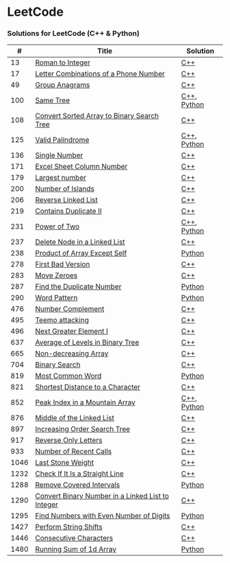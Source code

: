 LeetCode
========

### Solutions for LeetCode (C++ & Python)

| # | Title | Solution |
|---| ----- | -------- |
|13|   [Roman to Integer](https://leetcode.com/problems/roman-to-integer/) | [C++](./cpp/13_roman_to_integer.cpp) |
|17|   [Letter Combinations of a Phone Number](https://leetcode.com/problems/letter-combinations-of-a-phone-number/) | [C++](./cpp/17_letter_combinations_of_a_phone_number.cpp) |
|49|   [Group Anagrams](https://leetcode.com/problems/group-anagrams/) | [C++](./cpp/49_group_anagrams.cpp) |
|100|  [Same Tree](https://leetcode.com/problems/same-tree/) | [C++](./cpp/100_same_tree.cpp), [Python](./py/100_same_tree.py) |
|108|  [Convert Sorted Array to Binary Search Tree](https://leetcode.com/problems/convert-sorted-array-to-binary-search-tree/) | [C++](./cpp/108_convert_sorted_array_to_binary_search_tree.cpp) |
|125|  [Valid Palindrome](https://leetcode.com/problems/valid-palindrome/) | [C++](./cpp/125_valid_palindrome.cpp), [Python](./python/125_valid_palindrome.py) |
|136|  [Single Number](https://leetcode.com/problems/single-number/) | [C++](./cpp/136_single_number.cpp) |
|171|  [Excel Sheet Column Number](https://leetcode.com/problems/excel-sheet-column-number/) | [C++](./cpp/171_excel_sheet_column_number.cpp) |
|179|  [Largest number](https://leetcode.com/problems/largest-number/) | [C++](./cpp/179_largest_number.cpp) |
|200|  [Number of Islands](https://leetcode.com/problems/number-of-islands/) | [C++](./cpp/200_number_of_islands.cpp) |
|206|  [Reverse Linked List](https://leetcode.com/problems/reverse-linked-list/) | [C++](./cpp/206_reverse_linked_list.cpp) |
|219|  [Contains Duplicate II](https://leetcode.com/problems/contains-duplicate-ii/) | [C++](./cpp/219_contains_duplicate_ii.cpp) |
|231|  [Power of Two](https://leetcode.com/problems/power-of-two/) | [C++](./cpp/231_power_of_two.cpp), [Python](./python/231_power_of_two.py) |
|237|  [Delete Node in a Linked List](https://leetcode.com/problems/delete-node-in-a-linked-list/) | [C++](./cpp/237_delete_node_in_a_linked_list.cpp) |
|238|  [Product of Array Except Self](https://leetcode.com/problems/product-of-array-except-self/) | [Python](./python/238_product_of_array_except_self.py) |
|278|  [First Bad Version](https://leetcode.com/problems/first-bad-version/) | [C++](./cpp/278_first_bad_version.cpp) |
|283|  [Move Zeroes](https://leetcode.com/problems/move-zeroes/) | [C++](./cpp/283_move_zeroes.cpp) |
|287|  [Find the Duplicate Number](https://leetcode.com/problems/find-the-duplicate-number/) | [Python](./python/287_find_the_duplicate_number.py) |
|290|  [Word Pattern](https://leetcode.com/problems/word-pattern/) | [Python](./python/290_word_pattern.py) |
|476|  [Number Complement](https://leetcode.com/problems/number-complement/) | [C++](./cpp/476_number_complement.cpp) |
|495|  [Teemo attacking](https://leetcode.com/problems/teemo-attacking/) | [C++](./cpp/495_teemo_attacking.cpp) |
|496|  [Next Greater Element I](https://leetcode.com/problems/next-greater-element-i/) | [C++](./cpp/496_next_greater_element_i.cpp) |
|637|  [Average of Levels in Binary Tree](https://leetcode.com/problems/average-of-levels-in-binary-tree/) | [C++](./cpp/637_average_of_levels_in_binary_tree.cpp) |
|665|  [Non-decreasing Array](https://leetcode.com/problems/non-decreasing-array/) | [C++](./cpp/665_non_decreasing_array.cpp) |
|704|  [Binary Search](https://leetcode.com/problems/binary-search/) | [C++](./cpp/704_binary_search.cpp) |
|819|  [Most Common Word](https://leetcode.com/problems/most-common-word/) | [Python](./python/819_most_common_word.py) |
|821|  [Shortest Distance to a Character](https://leetcode.com/problems/shortest-distance-to-a-character/) | [C++](./cpp/821_shortest_distance_to_a_character.cpp) |
|852|  [Peak Index in a Mountain Array](https://leetcode.com/problems/peak-index-in-a-mountain-array/) | [C++](./cpp/852_peak_index_in_a_mountain_array.cpp), [Python](./python/852_peak_index_in_a_mountain_array.py) |
|876|  [Middle of the Linked List](https://leetcode.com/problems/middle-of-the-linked-list/) | [C++](./cpp/876_middle_of_the_linked_list.cpp) |
|897|  [Increasing Order Search Tree](https://leetcode.com/problems/increasing-order-search-tree/) | [C++](./cpp/897_increasing_order_search_tree.cpp) |
|917|  [Reverse Only Letters](https://leetcode.com/problems/reverse-only-letters/) | [C++](./cpp/917_reverse_only_letters.cpp) |
|933|  [Number of Recent Calls](https://leetcode.com/problems/number-of-recent-calls/) | [C++](./cpp/933_number_of_recent_calls.cpp) |
|1046| [Last Stone Weight](https://leetcode.com/problems/last-stone-weight/) | [C++](./cpp/1046_last_stone_weight.cpp) |
|1232| [Check If It Is a Straight Line](https://leetcode.com/problems/check-if-it-is-a-straight-line/) | [C++](./cpp/1232_check_if_it_is_a_straight_line.cpp) |	
|1288| [Remove Covered Intervals](https://leetcode.com/problems/remove-covered-intervals/) | [Python](./python/1288_remove_covered_intervals.py) |
|1290| [Convert Binary Number in a Linked List to Integer](https://leetcode.com/problems/convert-binary-number-in-a-linked-list-to-integer/) | [C++](./cpp/1290_convert_binary_number_in_a_linked_list_to_integer.cpp) |
|1295| [Find Numbers with Even Number of Digits](https://leetcode.com/problems/find-numbers-with-even-number-of-digits/) | [Python](./python/1295_find_numbers_with_even_number_of_digits.py) |	
|1427| [Perform String Shifts](https://leetcode.com/problems/perform-string-shifts/) | [C++](./cpp/1427_perform_string_shifts.cpp) |
|1446| [Consecutive Characters](https://leetcode.com/problems/consecutive-characters/) | [C++](./cpp/1446_consecutive_characters.cpp) |
|1480| [Running Sum of 1d Array](https://leetcode.com/problems/running-sum-of-1d-array/) | [Python](./python/1480_running_sum_of_1d_array.py) |

